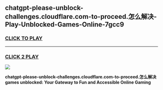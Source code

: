 
## chatgpt-please-unblock-challenges.cloudflare.com-to-proceed.怎么解决-Play-Unblocked-Games-Online-7gcc9
<h3>
<a href="https://premium76.site?title=chatgpt-please-unblock-challenges.cloudflare.com-to-proceed.怎么解决&ref=25A">CLICK TO PLAY</a></h3>
<hr>

<h3>
<a href="https://premium76.site?title=chatgpt-please-unblock-challenges.cloudflare.com-to-proceed.怎么解决&ref=25A">CLICK 2 PLAY</a>
  
</h3>

<a href="https://premium76.site?title=chatgpt-please-unblock-challenges.cloudflare.com-to-proceed.怎么解决&ref=25A"><img src="https://clearcache.store/games.png"></a>


**chatgpt-please-unblock-challenges.cloudflare.com-to-proceed.怎么解决 games unblocked: Your Gateway to Fun and Accessible Online Gaming**
